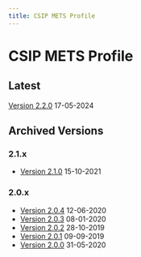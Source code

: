 ```yaml
---
title: CSIP METS Profile
---
```

# CSIP METS Profile

## Latest

[Version 2.2.0](./E-ARK-CSIP-v2-2-0.xml) 17-05-2024

## Archived Versions

### 2.1.x

- [Version 2.1.0](./E-ARK-CSIP-v2-1-0.xml) 15-10-2021

### 2.0.x

- [Version 2.0.4](./E-ARK-CSIP-v2-0-4.xml) 12-06-2020
- [Version 2.0.3](./E-ARK-CSIP-v2-0-3.xml) 08-01-2020
- [Version 2.0.2](./E-ARK-CSIP-v2-0-2.xml) 28-10-2019
- [Version 2.0.1](./E-ARK-CSIP-v2-0-1.xml) 09-09-2019
- [Version 2.0.0](./E-ARK-CSIP-v2-0-0.xml) 31-05-2020
